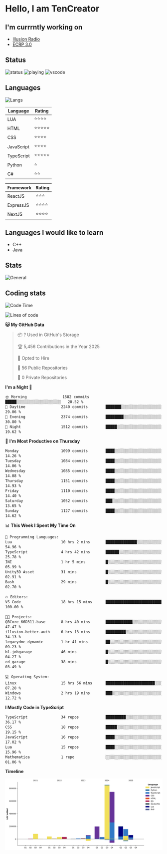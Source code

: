 # Hello, I am TenCreator

## I'm currrntly working on
- [Illusion Radio](https://illusionradio.co.uk/)
- [ECRP 3.0](http://github.com/Emerald-Coast-Roleplay/)

## Status
![status](https://api.statusbadges.me/badge/status/518334475038359555?simple=true&style=for-the-badge)
![playing](https://api.statusbadges.me/badge/playing/518334475038359555?style=for-the-badge)
![vscode](https://api.statusbadges.me/badge/vscode/518334475038359555?style=for-the-badge)

## Languages
![Langs](https://github-readme-stats.vercel.app/api/top-langs/?username=tencreator&layout=compact&theme=radical)


|Language|Rating|
|--------|------|
|LUA|⭐️⭐️⭐️⭐️|
|HTML|⭐️⭐️⭐️⭐️⭐️|
|CSS|⭐️⭐️⭐️⭐️|
|JavaScript|⭐️⭐️⭐️⭐️|
|TypeScript|⭐️⭐️⭐️⭐️⭐️|
|Python|⭐️|
|C#|⭐️⭐️ |

|Framework|Rating|
|--------|------|
|ReactJS|⭐️⭐️⭐|
|ExpressJS|⭐️⭐️⭐️⭐️|
|NextJS|⭐️⭐️⭐⭐️|

## Languages I would like to learn
- C++
- Java

## Stats
![General](https://github-readme-stats.vercel.app/api?username=tencreator&show_icons=true&theme=radical)

## Coding stats

<!--START_SECTION:waka-->
![Code Time](http://img.shields.io/badge/Code%20Time-704%20hrs%2056%20mins-blue)

![Lines of code](https://img.shields.io/badge/From%20Hello%20World%20I%27ve%20Written-2.5%20million%20lines%20of%20code-blue)

**🐱 My GitHub Data** 

> 📦 ? Used in GitHub's Storage 
 > 
> 🏆 5,456 Contributions in the Year 2025
 > 
> 💼 Opted to Hire
 > 
> 📜 56 Public Repositories 
 > 
> 🔑 0 Private Repositories 
 > 
**I'm a Night 🦉** 

```text
🌞 Morning                1582 commits        █████░░░░░░░░░░░░░░░░░░░░   20.52 % 
🌆 Daytime                2240 commits        ███████░░░░░░░░░░░░░░░░░░   29.06 % 
🌃 Evening                2374 commits        ████████░░░░░░░░░░░░░░░░░   30.80 % 
🌙 Night                  1512 commits        █████░░░░░░░░░░░░░░░░░░░░   19.62 % 
```
📅 **I'm Most Productive on Thursday** 

```text
Monday                   1099 commits        ████░░░░░░░░░░░░░░░░░░░░░   14.26 % 
Tuesday                  1084 commits        ████░░░░░░░░░░░░░░░░░░░░░   14.06 % 
Wednesday                1085 commits        ████░░░░░░░░░░░░░░░░░░░░░   14.08 % 
Thursday                 1151 commits        ████░░░░░░░░░░░░░░░░░░░░░   14.93 % 
Friday                   1110 commits        ████░░░░░░░░░░░░░░░░░░░░░   14.40 % 
Saturday                 1052 commits        ███░░░░░░░░░░░░░░░░░░░░░░   13.65 % 
Sunday                   1127 commits        ████░░░░░░░░░░░░░░░░░░░░░   14.62 % 
```


📊 **This Week I Spent My Time On** 

```text
💬 Programming Languages: 
Lua                      10 hrs 2 mins       ██████████████░░░░░░░░░░░   54.96 % 
TypeScript               4 hrs 42 mins       ██████░░░░░░░░░░░░░░░░░░░   25.78 % 
INI                      1 hr 5 mins         █░░░░░░░░░░░░░░░░░░░░░░░░   05.99 % 
Unity3D Asset            31 mins             █░░░░░░░░░░░░░░░░░░░░░░░░   02.91 % 
Bash                     29 mins             █░░░░░░░░░░░░░░░░░░░░░░░░   02.70 % 

🔥 Editors: 
VS Code                  18 hrs 15 mins      █████████████████████████   100.00 % 

🐱‍💻 Projects: 
QBCore_66D311.base       8 hrs 40 mins       ████████████░░░░░░░░░░░░░   47.47 % 
illusion-better-auth     6 hrs 13 mins       █████████░░░░░░░░░░░░░░░░   34.13 % 
legacydmc_dynamic        1 hr 41 mins        ██░░░░░░░░░░░░░░░░░░░░░░░   09.23 % 
bl-jobgarage             46 mins             █░░░░░░░░░░░░░░░░░░░░░░░░   04.27 % 
cd_garage                38 mins             █░░░░░░░░░░░░░░░░░░░░░░░░   03.49 % 

💻 Operating System: 
Linux                    15 hrs 56 mins      ██████████████████████░░░   87.28 % 
Windows                  2 hrs 19 mins       ███░░░░░░░░░░░░░░░░░░░░░░   12.72 % 
```

**I Mostly Code in TypeScript** 

```text
TypeScript               34 repos            █████████░░░░░░░░░░░░░░░░   36.17 % 
CSS                      18 repos            █████░░░░░░░░░░░░░░░░░░░░   19.15 % 
JavaScript               16 repos            ████░░░░░░░░░░░░░░░░░░░░░   17.02 % 
Lua                      15 repos            ████░░░░░░░░░░░░░░░░░░░░░   15.96 % 
Mathematica              1 repo              ░░░░░░░░░░░░░░░░░░░░░░░░░   01.06 % 
```



**Timeline**

![Lines of Code chart](https://raw.githubusercontent.com/tencreator/tencreator/main/assets/bar_graph.png)


<!--END_SECTION:waka-->
